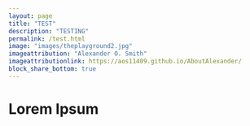 ```yaml
---
layout: page
title: "TEST"
description: "TESTING"
permalink: /test.html
image: "images/theplayground2.jpg"
imageattribution: "Alexander O. Smith"
imageattributionlink: https://aos11409.github.io/AboutAlexander/
block_share_bottom: true
---
```


# Lorem Ipsum
